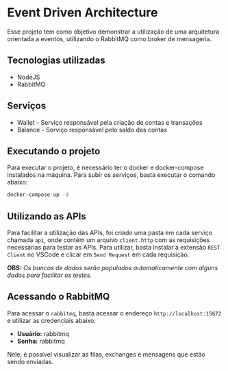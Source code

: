 # Event Driven Architecture

Esse projeto tem como objetivo demonstrar a utilização de uma arquitetura orientada a eventos, utilizando o RabbitMQ como broker de mensageria.

## Tecnologias utilizadas

- NodeJS
- RabbitMQ

## Serviços

- Wallet - Serviço responsável pela criação de contas e transações
- Balance - Serviço responsável pelo saldo das contas

## Executando o projeto

Para executar o projeto, é necessário ter o docker e docker-compose instalados na máquina.
Para subir os serviços, basta executar o comando abaixo:

```bash
docker-compose up -d
```

## Utilizando as APIs

Para facilitar a utilização das APIs, foi criado uma pasta em cada serviço chamada `api`, onde contém um arquivo `client.http`
com as requisições necessárias para testar as APIs. Para utilizar, basta instalar a extensão `REST Client` no VSCode e clicar em `Send Request` em cada requisição.

**OBS:** *Os bancos de dados serão populados automaticamente com alguns dados para facilitar os testes.*

## Acessando o RabbitMQ

Para acessar o `rabbitmq`, basta acessar o endereço `http://localhost:15672` e utilizar as credenciais abaixo:

- **Usuário:** rabbitmq
- **Senha:** rabbitmq

Nele, é possível visualizar as filas, exchanges e mensagens que estão sendo enviadas.
